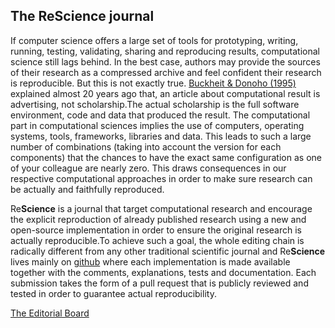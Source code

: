 ## The ReScience journal

If computer science offers a large set of tools for prototyping, writing,
running, testing, validating, sharing and reproducing results, computational
science still lags behind. In the best case, authors may provide the sources of
their research as a compressed archive and feel confident their research is
reproducible. But this is not exactly
true. [Buckheit & Donoho (1995)](http://statweb.stanford.edu/~wavelab/Wavelab_850/wavelab.pdf)
explained almost 20 years ago that, an article about computational result is
advertising, not scholarship.The actual scholarship is the full software
environment, code and data that produced the result. The computational part in
computational sciences implies the use of computers, operating systems, tools,
frameworks, libraries and data. This leads to such a large number of
combinations (taking into account the version for each components) that the
chances to have the exact same configuration as one of your colleague are
nearly zero. This draws consequences in our respective computational approaches
in order to make sure research can be actually and faithfully reproduced.

Re**Science** is a journal that target computational research and encourage the
explicit reproduction of already published research using a new and open-source
implementation in order to ensure the original research is actually
reproducible.To achieve such a goal, the whole editing chain is radically
different from any other traditional scientific journal and Re**Science** lives
mainly on [github](https://github.com/ReScience/ReScience/wiki) where each
implementation is made available together with the comments, explanations,
tests and documentation. Each submission takes the form of a pull request that
is publicly reviewed and tested in order to guarantee actual reproducibility.

[The Editorial Board](https://github.com/ReScience/ReScience/wiki/Board)
